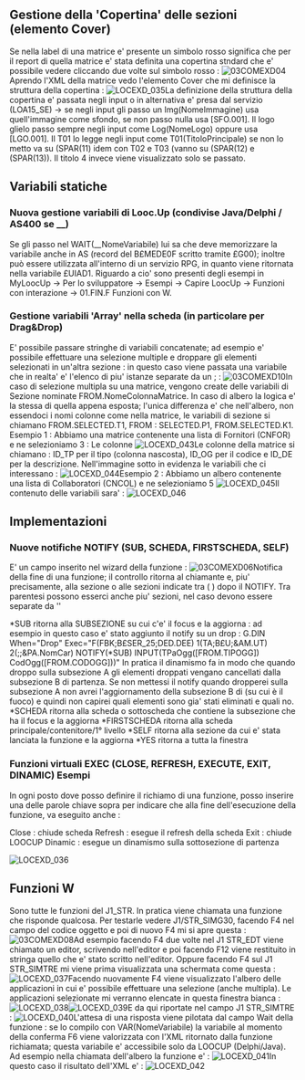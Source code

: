 ## Gestione della 'Copertina' delle sezioni (elemento Cover)
Se nella label di una matrice e' presente un simbolo rosso significa che per il report di quella matrice e' stata definita una copertina stndard che e' possibile vedere cliccando due volte sul simbolo rosso : 
![03COMEXD04](http://localhost:3000/immagini/LOCEXD_B1/03COMEXD04.png)Aprendo l'XML della matrice vedo l'elemento Cover che mi definisce la struttura della copertina : 
![LOCEXD_035](http://localhost:3000/immagini/LOCEXD_B1/LOCEXD_035.png)La definizione della struttura della copertina e' passata negli input o in alternativa e' presa dal servizio (LOA15_SE) -> se negli input gli passo un Img(NomeImmagine) usa quell'immagine come sfondo, se non passo nulla usa [SFO.001]. Il logo glielo passo sempre negli input come Log(NomeLogo) oppure usa [LGO.001]. Il T01 lo legge negli input come T01(TitoloPrincipale) se non lo metto va su (SPAR(11) idem con T02 e T03 (vanno su (SPAR(12) e (SPAR(13)). Il titolo 4 invece viene visualizzato solo se passato.

## Variabili statiche
### Nuova gestione variabili di Looc.Up (condivise Java/Delphi / AS400 se __)
Se gli passo nel WAIT(__NomeVariabile) lui sa che deve memorizzare la variabile anche in AS (record del B£MEDE0F scritto tramite £G00); inoltre può essere utilizzata all'interno di un servizio RPG, in quanto viene ritornata nella variabile £UIAD1. Riguardo a cio' sono presenti degli esempi in MyLoocUp -> Per lo sviluppatore -> Esempi -> Capire LoocUp -> Funzioni con interazione -> 01.FIN.F Funzioni con W.

### Gestione variabili 'Array' nella scheda (in particolare per Drag&Drop)
E' possibile passare stringhe di variabili concatenate; ad esempio e' possibile effettuare una selezione multiple e droppare gli elementi selezionati in un'altra sezione :  in questo caso viene passata una variabile che in realta' e' l'elenco di piu' istanze separate da un ;  : 
![03COMEXD10](http://localhost:3000/immagini/LOCEXD_B1/03COMEXD10.png)In caso di selezione multipla su una matrice, vengono create delle variabili di Sezione nominate FROM.NomeColonnaMatrice. In caso di albero la logica e' la stessa di quella appena esposta; l'unica differenza e' che nell'albero, non essendoci i nomi colonne come nella matrice, le variabili di sezione si chiamano FROM.SELECTED.T1, FROM : SELECTED.P1, FROM.SELECTED.K1. Esempio 1 :  Abbiamo una matrice contenente una lista di Fornitori (CNFOR) e ne selezioniamo 3 : 
Le colonne
![LOCEXD_043](http://localhost:3000/immagini/LOCEXD_B1/LOCEXD_043.png)Le colonne della matrice si chiamano : ID_TP per il tipo (colonna nascosta), ID_OG per il codice e ID_DE per la descrizione. Nell'immagine sotto in evidenza le variabili che ci interessano : 
![LOCEXD_044](http://localhost:3000/immagini/LOCEXD_B1/LOCEXD_044.png)Esempio 2 :  Abbiamo un albero contenente una lista di Collaboratori (CNCOL) e ne selezioniamo 5
![LOCEXD_045](http://localhost:3000/immagini/LOCEXD_B1/LOCEXD_045.png)Il contenuto delle variabili sara' : 
![LOCEXD_046](http://localhost:3000/immagini/LOCEXD_B1/LOCEXD_046.png)
## Implementazioni
### Nuove notifiche NOTIFY (SUB, SCHEDA, FIRSTSCHEDA, SELF)
E' un campo inserito nel wizard della funzione : 
![03COMEXD06](http://localhost:3000/immagini/LOCEXD_B1/03COMEXD06.png)Notifica della fine di una funzione; il controllo ritorna al chiamante e, piu' precisamente, alla sezione o alle sezioni indicate tra ( ) dopo il NOTIFY. Tra parentesi possono esserci anche piu' sezioni, nel caso devono essere separate da '\'

*SUB ritorna alla SUBSEZIONE su cui c'e' il focus e la aggiorna :  ad esempio in questo caso e' stato aggiunto il notify su un drop : 
G.DIN When="Drop" Exec="F(FBK;B£SER_25;DED.DEE) 1(TA;B£U;&AM.UT) 2(;;&PA.NomCar) NOTIFY(*SUB) INPUT(TPaOgg([FROM.TIPOGG]) CodOgg([FROM.CODOGG]))" In pratica il dinamismo fa in modo che quando droppo sulla subsezione A gli elementi droppati vengano cancellati dalla subsezione B di partenza. Se non mettessi il notify quando dropperei sulla subsezione A non avrei l'aggiornamento della subsezione B di (su cui è il fuoco) e quindi non capirei quali elementi sono gia' stati eliminati e quali no.
*SCHEDA ritorna alla scheda o sottoscheda che contiene la subsezione che ha il focus e la aggiorna
*FIRSTSCHEDA ritorna alla scheda principale/contenitore/1° livello
*SELF ritorna alla sezione da cui e' stata lanciata la funzione e la aggiorna
*YES ritorna a tutta la finestra

### Funzioni virtuali EXEC (CLOSE, REFRESH, EXECUTE, EXIT, DINAMIC) Esempi
In ogni posto dove posso definire il richiamo di una funzione, posso inserire una delle parole chiave sopra per indicare che alla fine dell'esecuzione della funzione, va eseguito anche : 

Close  :  chiude scheda
Refresh  :  esegue il refresh della scheda
Exit  :  chiude LOOCUP
Dinamic  :  esegue un dinamismo sulla sottosezione di partenza

![LOCEXD_036](http://localhost:3000/immagini/LOCEXD_B1/LOCEXD_036.png)
## Funzioni W
Sono tutte le funzioni del J1_STR. In pratica viene chiamata una funzione che risponde qualcosa. Per testarle vedere J1/STR_SIMG30, facendo F4 nel campo del codice oggetto e poi di nuovo F4 mi si apre questa : 
![03COMEXD08](http://localhost:3000/immagini/LOCEXD_B1/03COMEXD08.png)Ad esempio facendo F4 due volte nel J1 STR_EDT viene chiamato un editor, scrivendo nell'editor e poi facendo F12 viene restituito in stringa quello che e' stato scritto nell'editor. Oppure facendo F4 sul J1 STR_SIMTRE mi viene prima visualizzata una schermata come questa : 
![LOCEXD_037](http://localhost:3000/immagini/LOCEXD_B1/LOCEXD_037.png)Facendo nuovamente F4 viene visualizzato l'albero delle applicazioni in cui e' possibile effettuare una selezione (anche multipla). Le applicazioni selezionate mi verranno elencate in questa finestra bianca : 
![LOCEXD_038](http://localhost:3000/immagini/LOCEXD_B1/LOCEXD_038.png)![LOCEXD_039](http://localhost:3000/immagini/LOCEXD_B1/LOCEXD_039.png)E da qui riportate nel campo J1 STR_SIMTRE : 
![LOCEXD_040](http://localhost:3000/immagini/LOCEXD_B1/LOCEXD_040.png)L'attesa di una risposta viene pilotata dal campo Wait della funzione :  se lo compilo con VAR(NomeVariabile) la variabile al momento della conferma F6 viene valorizzata con l'XML ritornato dalla funzione richiamata; questa variabile e' accessibile solo da LOOCUP (Delphi/Java). Ad esempio nella chiamata dell'albero la funzione e' : 
![LOCEXD_041](http://localhost:3000/immagini/LOCEXD_B1/LOCEXD_041.png)In questo caso il risultato dell'XML e' : 
![LOCEXD_042](http://localhost:3000/immagini/LOCEXD_B1/LOCEXD_042.png)